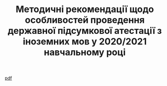 ﻿---
title: Методичні рекомендації щодо особливостей проведення державної підсумкової атестації з іноземних мов у 2020/2021 навчальному році
---

[pdf](text.pdf)